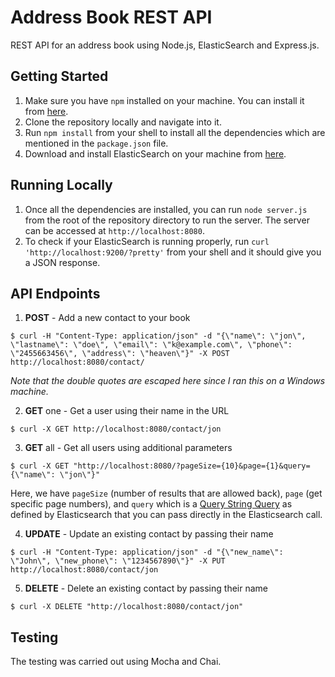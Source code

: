 # Address Book REST API

REST API for an address book using Node.js, ElasticSearch and Express.js.

## Getting Started

1. Make sure you have `npm` installed on your machine. You can install it from [here](https://www.npmjs.com/package/npm).
2. Clone the repository locally and navigate into it.
3. Run `npm install` from your shell to install all the dependencies which are mentioned in the `package.json` file.
4. Download and install ElasticSearch on your machine from [here](https://www.elastic.co/guide/en/elasticsearch/reference/current/install-elasticsearch.html).

## Running Locally

1. Once all the dependencies are installed, you can run `node server.js` from the root of the repository directory to run the server. The server can be accessed at `http://localhost:8080`.
2. To check if your ElasticSearch is running properly, run `curl 'http://localhost:9200/?pretty'` from your shell and it should give you a JSON response.

## API Endpoints

1. **POST** - Add a new contact to your book

```
$ curl -H "Content-Type: application/json" -d "{\"name\": \"jon\", \"lastname\": \"doe\", \"email\": \"k@example.com\", \"phone\": \"2455663456\", \"address\": \"heaven\"}" -X POST http://localhost:8080/contact/
```

*Note that the double quotes are escaped here since I ran this on a Windows machine.*


2. **GET** one - Get a user using their name in the URL

`$ curl -X GET http://localhost:8080/contact/jon`


3. **GET** all - Get all users using additional parameters

`$ curl -X GET "http://localhost:8080/?pageSize={10}&page={1}&query={\"name\": \"jon\"}"`

Here, we have `pageSize` (number of results that are allowed back), `page` (get specific page numbers), and `query` which is a [Query String Query](https://www.elastic.co/guide/en/elasticsearch/reference/current/query-dsl-query-string-query.html) as defined by Elasticsearch that you can pass directly in the Elasticsearch call.


4. **UPDATE** - Update an existing contact by passing their name

```
$ curl -H "Content-Type: application/json" -d "{\"new_name\": \"John\", \"new_phone\": \"1234567890\"}" -X PUT http://localhost:8080/contact/jon
```


5. **DELETE** - Delete an existing contact by passing their name

`$ curl -X DELETE "http://localhost:8080/contact/jon"`


## Testing

The testing was carried out using Mocha and Chai.
